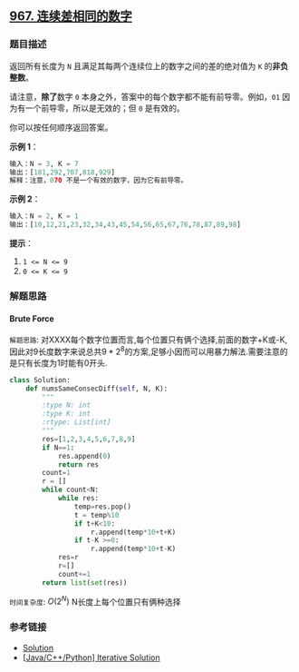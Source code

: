 ## [967. 连续差相同的数字]()

### 题目描述

返回所有长度为 `N` 且满足其每两个连续位上的数字之间的差的绝对值为 `K` 的**非负整数**。

请注意，**除了**数字 `0` 本身之外，答案中的每个数字都不能有前导零。例如，`01` 因为有一个前导零，所以是无效的；但 `0` 是有效的。

你可以按任何顺序返回答案。

**示例 1**：

```python
输入：N = 3, K = 7
输出：[181,292,707,818,929]
解释：注意，070 不是一个有效的数字，因为它有前导零。
```
**示例 2**：

```python
输入：N = 2, K = 1
输出：[10,12,21,23,32,34,43,45,54,56,65,67,76,78,87,89,98]
```

**提示**：

1. `1 <= N <= 9`
2. `0 <= K <= 9`

### 解题思路

#### Brute Force

`解题思路`:  对XXXX每个数字位置而言,每个位置只有俩个选择,前面的数字+K或-K,因此对9长度数字来说总共$9*2^{8}$的方案,足够小因而可以用暴力解法.需要注意的是只有长度为1时能有0开头.

```python
class Solution:
    def numsSameConsecDiff(self, N, K):
        """
        :type N: int
        :type K: int
        :rtype: List[int]
        """
        res=[1,2,3,4,5,6,7,8,9]
        if N==1:
            res.append(0)
            return res
        count=1
        r = []
        while count<N:
            while res:
                temp=res.pop()
                t = temp%10
                if t+K<10:
                    r.append(temp*10+t+K)
                if t-K >=0:
                    r.append(temp*10+t-K)
            res=r
            r=[]
            count+=1
        return list(set(res))
```

`时间复杂度`: $O(2^{N})$ N长度上每个位置只有俩种选择

### 参考链接

* [Solution](https://leetcode.com/problems/numbers-with-same-consecutive-differences/solution/) 
* [[Java/C++/Python] Iterative Solution](https://leetcode.com/problems/numbers-with-same-consecutive-differences/discuss/211183/JavaC%2B%2BPython-Iterative-Solution) 